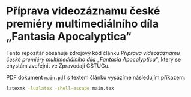 # Příprava videozáznamu české premiéry multimediálního díla „Fantasia Apocalyptica“

Tento repozitář obsahuje zdrojový kód článku *Příprava videozáznamu české
premiéry multimediálního díla „Fantasia Apocalyptica“*, který se chystám
zveřejnit ve Zpravodaji CSTUGu.

PDF dokument [`main.pdf`][1] s textem článku vysázíme následujím příkazem:

``` bash
latexmk -lualatex -shell-escape main.tex
```

 [1]: https://github.com/Witiko/fantasia-apocalyptica/releases/download/latest/main.pdf
